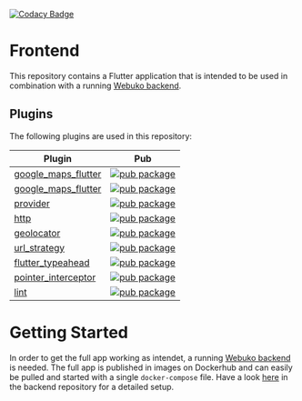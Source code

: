 [![Codacy Badge](https://app.codacy.com/project/badge/Grade/7a35c19dfe1c446a95bc8d5d0b922ffe)](https://www.codacy.com?utm_source=github.com&utm_medium=referral&utm_content=webuko/frontend&utm_campaign=Badge_Grade)

# Frontend

This repository contains a Flutter application that is intended to be used in combination with a running [Webuko backend](https://github.com/webuko/backend).

## Plugins
The following plugins are used in this repository:

| Plugin | Pub |
|--------|-----|
| [google_maps_flutter](./packages/google_maps_flutter) | [![pub package](https://img.shields.io/pub/v/google_maps_flutter.svg)](https://pub.dev/packages/google_maps_flutter) |
| [google_maps_flutter](./packages/google_maps_flutter_web) | [![pub package](https://img.shields.io/pub/v/google_maps_flutter_web.svg)](https://pub.dev/packages/google_maps_flutter_web) |
| [provider](./packages/provider) | [![pub package](https://img.shields.io/pub/v/provider.svg)](https://pub.dev/packages/provider.svg) |
| [http](./packages/provider) | [![pub package](https://img.shields.io/pub/v/http.svg)](https://pub.dev/packages/http.svg) |
| [geolocator](./packages/geolocator) | [![pub package](https://img.shields.io/pub/v/geolocator.svg)](https://pub.dev/packages/geolocator.svg) |
| [url_strategy](./packages/url_strategy) | [![pub package](https://img.shields.io/pub/v/url_strategy.svg)](https://pub.dev/packages/url_strategy.svg) |
| [flutter_typeahead](./packages/flutter_typeahead) | [![pub package](https://img.shields.io/pub/v/flutter_typeahead.svg)](https://pub.dev/packages/flutter_typeahead.svg) |
| [pointer_interceptor](./packages/pointer_interceptor) | [![pub package](https://img.shields.io/pub/v/pointer_interceptor.svg)](https://pub.dev/packages/pointer_interceptor.svg) |
| [lint](./packages/lint) | [![pub package](https://img.shields.io/pub/v/lint.svg)](https://pub.dev/packages/lint.svg) |

# Getting Started

In order to get the full app working as intendet, a running [Webuko backend](https://github.com/webuko/backend) is needed. The full app is published in images on Dockerhub and can easily be pulled and started with a single `docker-compose` file. Have a look [here](https://github.com/webuko/backend#how-to-run-the-api) in the backend repository for a detailed setup.
